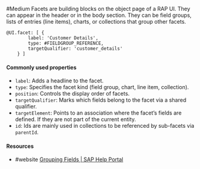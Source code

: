 #Medium 
Facets are building blocks on the object page of a RAP UI. They can appear in the header or in the body section. They can be field groups, lists of entries (line items), charts, or collections that group other facets.
```
@UI.facet: [ {
		label: 'Customer Details',
		type: #FIELDGROUP_REFERENCE,
		targetQualifier: 'customer_details'
	} ]
```
#### Commonly used properties
- `label`: Adds a headline to the facet.
- `type`: Specifies the facet kind (field group, chart, line item, collection).
- `position`: Controls the display order of facets.
- `targetQualifier`: Marks which fields belong to the facet via a shared qualifier.
- `targetElement`: Points to an association where the facet’s fields are defined. If they are not part of the current entity.
- `id`: Ids are mainly used in collections to be referenced by sub-facets via `parentId`.
#### Resources
- #website [Grouping Fields | SAP Help Portal](https://help.sap.com/docs/abap-cloud/abap-rap/grouping-fields?locale=en-US)